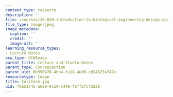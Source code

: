 ```yaml
---
content_type: resource
description: ''
file: /courses/20-020-introduction-to-biological-engineering-design-spring-2009/f6651745a68e0c59c448f6ff2fcf2d28_Coliform.jpg
file_type: image/jpeg
image_metadata:
  caption: ''
  credit: ''
  image-alt: ''
learning_resource_types:
- Lecture Notes
ocw_type: OCWImage
parent_title: Lecture and Studio Notes
parent_type: CourseSection
parent_uid: 6b390478-4bb4-fa18-4e86-cd14829a747e
resourcetype: Image
title: Coliform.jpg
uid: f6651745-a68e-0c59-c448-f6ff2fcf2d28
---
```


